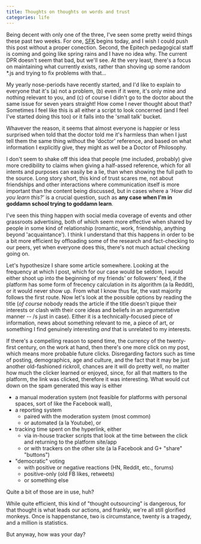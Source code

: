 ```yaml
---
title: Thoughts on thoughts on words and trust
categories: life
---
```


Being decent with only one of the three, I've seen some pretty weird things
these past two weeks. For one, [SFK] begins today, and I wish I could push this
post without a proper conection. Second, the Epitech pedagogical staff is
coming and going like spring rains and I have no idea why. The current DPR
doesn't seem that bad, but we'll see. At the very least, there's a focus on
maintaining what currently exists, rather than shoving up some random \*.js and
trying to fix problems with that...

My yearly nose-periods have recently started, and I'd like to explain to
everyone that it's (a) not a problem, (b) even if it were, it's only mine and
nothing relevant to you, and (c) of course I didn't go to the doctor about the
same issue for seven years straight! How come I never thought about that?  
Sometimes I feel like this is all either a script to look concerned (and I feel
I've started doing this too) or it falls into the 'small talk' bucket.

Whavever the reason, it seems that almost everyone is happier or less surprised
when told that the doctor told me it's harmless than when I just tell them the
same thing without the 'doctor' reference, and based on what information
I explicitly give, they might as well be a Doctor of Philosophy.

I don't seem to shake off this idea that people (me included, probably) give
more credibility to claims when giving a half-assed reference, which for all
intents and purposes can easily be a lie, than when showing the full path to
the source. Long story short, this kind of trust scares me, not about
friendships and other interactions where communication itself is more important
than the content being discussed, but in cases where a *'How did you learn
this?'* is a crucial question, such as **any case when I'm in goddamn school
trying to goddamn learn**.

I've seen this thing happen with social media coverage of events and other
grassroots advertising, both of which seem more effective when shared by people
in some kind of relationship (romantic, work, friendship, anything beyond
'acquaintance'). I think I understand that this happens in order to be a bit
more efficient by offloading some of the research and fact-checking to our
peers, yet when everyone does this, there's not much actual checking going on.

Let's hypothesize I share some article somewhere. Looking at the frequency at
which I post, which for our case would be seldom, I would either shoot up into
the beginning of my friends' or followers' feed, if the platform has some form
of frecency calculation in its algorithm (a la Reddit), or it would never show
up. From what I know thus far, the vast majority follows the first route.  Now
let's look at the possible options by reading the title (*of course* nobody
reads the article if the title doesn't pique their interests or clash with
their core ideas and beliefs in an argumentative manner -- /s just in case).
Either it is a technically-focused piece of information, news about something
relevant to me, a piece of art, or something I find genuinely interesting *and*
that is unrelated to my interests.

If there's a compelling reason to spend time, the currency of the twenty-first
century, on the work at hand, then there's one more click on my post, which
means more probable future clicks. Disregarding factors such as time of
posting, demographics, age and culture, and the fact that it may be just
another old-fashioned rickroll, chances are it will do pretty well, no matter
how much the clicker learned or enjoyed, since, for all that matters to the
platform, the link was clicked, therefore it was interesting. What would cut
down on the spam generated this way is either

* a manual moderation system (not feasible for platforms with personal spaces,
  sort of like the Facebook wall),
* a reporting system
  * paired with the moderation system (most common)
  * or automated (a la Youtube), or
* tracking time spent on the hyperlink, either
  * via in-house tracker scripts that look at the time between the click and
	returning to the platform site/app
  * or with trackers on the other site (a la Facebook and G+ "share" "buttons")
* "democratic" voting
  * with positive or negative reactions (HN, Reddit, etc., forums)
  * positive-only (old FB likes, retweets)
  * or something else

Quite a bit of those are in use, huh?

While quite efficient, this kind of "thought outsourcing" is dangerous, for
that thought is what leads our actions, and frankly, we're all still glorified
monkeys. Once is happenstance, two is circumstance, twenty is a tragedy, and
a million is statistics.

But anyway, how was your day?


[SFK]: https://sfk.flossk.org/sfk19
